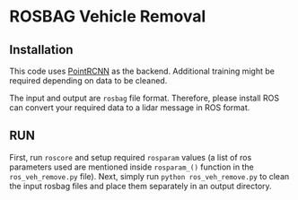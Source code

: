 # ROSBAG Vehicle Removal

## Installation
This code uses [PointRCNN](https://github.com/sshaoshuai/PointRCNN.git) as the backend.
Additional training might be required depending on data to be cleaned.

The input and output are  `rosbag` file format.
Therefore, please install ROS can convert your required data to a lidar message in ROS format.

## RUN
First, run `roscore` and setup required `rosparam` values (a list of ros parameters used are mentioned inside `rosparam_()` function in the `ros_veh_remove.py` file).
Next, simply run `python ros_veh_remove.py` to clean the input rosbag files and place them separately in an output directory.
